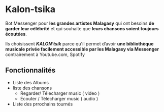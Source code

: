 # Kalon-tsika

Bot Messenger pour __les grandes artistes Malagasy__
qui  ont besoins __de garder leur célébrité__
et qui souhaite que __leurs chansons soient toujours écoutées__.

Ils choisissent ***KALON'tsik***
parce qu'il permet d’avoir __une bibliothèque musicale privée facilement accessible par les Malagasy via Messenger__
contrairement à Youtube.com, Spotify


## Fonctionnalités

- Liste des Albums
- liste des chansons
  - Regarder/ Télecharger music ( video )
  - Ecouter / Télecharger music ( audio )
- Liste des prrochains tournés
